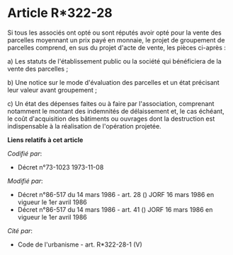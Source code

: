 # Article R*322-28

Si tous les associés ont opté ou sont réputés avoir opté pour la vente des parcelles moyennant un prix payé en monnaie, le
projet de groupement de parcelles comprend, en sus du projet d'acte de vente, les pièces ci-après :

a) Les statuts de l'établissement public ou la société qui bénéficiera de la vente des parcelles ;

b) Une notice sur le mode d'évaluation des parcelles et un état précisant leur valeur avant groupement ;

c) Un état des dépenses faites ou à faire par l'association, comprenant notamment le montant des indemnités de délaissement
et, le cas échéant, le coût d'acquisition des bâtiments ou ouvrages dont la destruction est indispensable à la réalisation de
l'opération projetée.

**Liens relatifs à cet article**

_Codifié par_:

  - Décret n°73-1023 1973-11-08

_Modifié par_:

  - Décret n°86-517 du 14 mars 1986 - art. 28 () JORF 16 mars 1986 en vigueur le 1er avril 1986
  - Décret n°86-517 du 14 mars 1986 - art. 41 () JORF 16 mars 1986 en vigueur le 1er avril 1986

_Cité par_:

  - Code de l'urbanisme - art. R*322-28-1 (V)

